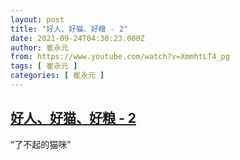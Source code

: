 ```yaml
---
layout: post
title: "好人、好猫、好粮 - 2"
date: 2021-09-24T04:30:23.000Z
author: 崔永元
from: https://www.youtube.com/watch?v=XmmhtLT4_pg
tags: [ 崔永元 ]
categories: [ 崔永元 ]
---
```

<!--1632457823000-->
[好人、好猫、好粮 - 2](https://www.youtube.com/watch?v=XmmhtLT4_pg)
------

<div>
”了不起的猫咪”
</div>
